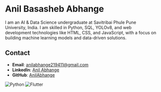 # Anil Basasheb Abhange

I am an AI & Data Science undergraduate at Savitribai Phule Pune University, India. I am skilled in Python, SQL, YOLOv8, and web development technologies like HTML, CSS, and JavaScript, with a focus on building machine learning models and data-driven solutions.

## Contact

- **Email**: [anilabhange219411@gmail.com](mailto:anilabhange219411@gmail.com)  
- **LinkedIn**: [Anil Abhange](https://linkedin.com/in/anil-abhange)  
- **GitHub**: [AnilAbhange](https://github.com/AnilAbhange)  

![Python](https://img.shields.io/badge/Python-3776AB?style=for-the-badge&logo=python&logoColor=white)
![Flutter](https://img.shields.io/badge/Flutter-02569B?style=for-the-badge&logo=flutter&logoColor=white)
